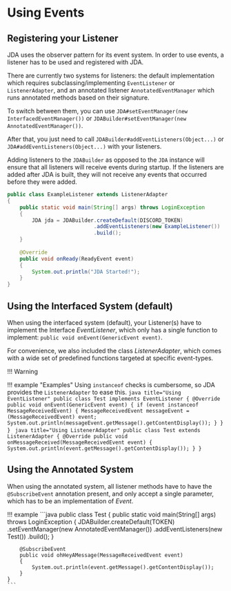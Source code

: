 # Using Events

## Registering your Listener

JDA uses the observer pattern for its event system.  In order to use events, a listener has to be used and registered with JDA.

There are currently two systems for listeners: the default implementation which requires subclassing/implementing `EventListener` or `ListenerAdapter`, and an annotated listener `AnnotatedEventManager` which runs annotated methods based on their signature.

To switch between them, you can use `JDA#setEventManager(new InterfacedEventManager())` or `JDABuilder#setEventManager(new AnnotatedEventManager())`.

After that, you just need to call `JDABuilder#addEventListeners(Object...)` or `JDA#addEventListeners(Object...)` with your listeners.

Adding listeners to the `JDABuilder` as opposed to the `JDA` instance will ensure that all listeners will receive events during startup. 
If the listeners are added after JDA is built, they will not receive any events that occurred before they were added.

```java
public class ExampleListener extends ListenerAdapter
{
    public static void main(String[] args) throws LoginException
    {
        JDA jda = JDABuilder.createDefault(DISCORD_TOKEN)
                            .addEventListeners(new ExampleListener())
                            .build();
    }
    
    @Override
    public void onReady(ReadyEvent event)
    {
        System.out.println("JDA Started!");    
    }
}
```

## Using the Interfaced System (default)

When using the interfaced system (default), your Listener(s) have to implement the Interface _EventListener_, which only has a single function to implement: `public void onEvent(GenericEvent event)`.

For convenience, we also included the class _ListenerAdapter_, which comes with a wide set of predefined functions targeted at specific event-types.

!!! Warning


!!! example "Examples"
    Using `instanceof` checks is cumbersome, so JDA provides the `ListenerAdapter` to ease this.
    ```java title="Using EventListener"
    public class Test implements EventListener
    {
        @Override
        public void onEvent(GenericEvent event)
        {
            if (event instanceof MessageReceivedEvent)
            {
                MessageReceivedEvent messageEvent = (MessageReceivedEvent) event;
                System.out.println(messageEvent.getMessage().getContentDisplay());
            }
        }
    }
    ```
    ```java title="Using ListenerAdapter"
    public class Test extends ListenerAdapter
    {
        @Override
        public void onMessageReceived(MessageReceivedEvent event)
        {
            System.out.println(event.getMessage().getContentDisplay());
        }
    }
    ```


## Using the Annotated System

When using the annotated system, all listener methods have to have the `@SubscribeEvent` annotation present, and only accept a single parameter, which has to be an implementation of _Event_.

!!! example
    ```java
    public class Test
    {
        public static void main(String[] args)
        throws LoginException
        {
            JDABuilder.createDefault(TOKEN)
                .setEventManager(new AnnotatedEventManager())
                .addEventListeners(new Test())
                .build();
        }

        @SubscribeEvent
        public void ohHeyAMessage(MessageReceivedEvent event)
        {
            System.out.println(event.getMessage().getContentDisplay());
        }
    }
    ```